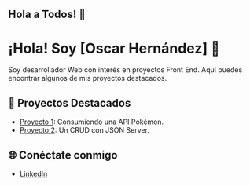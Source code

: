 ## Hola a Todos! 👋

<!--
**oscar84-spec/oscar84-spec** is a ✨ _special_ ✨ repository because its `README.md` (this file) appears on your GitHub profile.

Here are some ideas to get you started:

- 🔭 I’m currently working on ...
- 🌱 I’m currently learning ...
- 👯 I’m looking to collaborate on ...
- 🤔 I’m looking for help with ...
- 💬 Ask me about ...
- 📫 How to reach me: ...
- 😄 Pronouns: ...
- ⚡ Fun fact: ...
-->

# ¡Hola! Soy [Oscar Hernández] 👋

Soy desarrollador Web con interés en proyectos Front End. Aquí puedes encontrar algunos de mis proyectos destacados.
## 🚀 Proyectos Destacados
- [Proyecto 1](https://github.com/oscar84-spec/API-Pok-mon): Consumiendo una API Pokémon.
- [Proyecto 2](https://github.com/oscar84-spec/CRUD): Un CRUD con JSON Server.

## 🌐 Conéctate conmigo
- [LinkedIn](https://www.linkedin.com/in/oscar-hdz202/)

